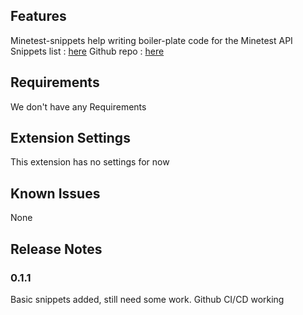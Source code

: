 
## Features

Minetest-snippets help writing boiler-plate code for the Minetest API
Snippets list : [here](https://github.com/Nonook-3352/minetest-snippets/wiki)
Github repo : [here](https://github.com/Nonook-3352/minetest-snippets)

## Requirements

We don't have any Requirements

## Extension Settings

This extension has no settings for now

## Known Issues

None

## Release Notes


### 0.1.1

Basic snippets added, still need some work. Github CI/CD working
